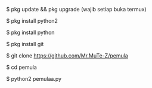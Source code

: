 $ pkg update && pkg upgrade (wajib setiap buka termux)

$ pkg install python2

$ pkg install python

$ pkg install git

$ git clone https://github.com/Mr.MuTe-Z/pemula

$ cd pemula

$ python2 pemulaa.py
